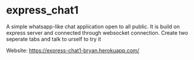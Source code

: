 # express_chat1

A simple whatsapp-like chat application open to all public. It is build on express server and connected through websocket connection. Create two seperate tabs and talk to urself to try it

Website: https://express-chat1-bryan.herokuapp.com/
